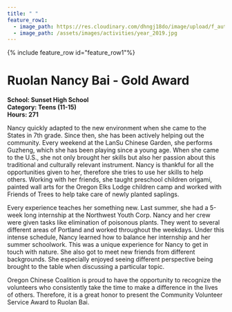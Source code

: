 ```yaml
---
title: " "
feature_row1:
  - image_path: https://res.cloudinary.com/dhngj18do/image/upload/f_auto,q_auto/v1/images/pvsa/2019_roland
  - image_path: /assets/images/activities/year_2019.jpg
---
```


{% include feature_row id="feature_row1"%}

# Ruolan Nancy Bai - Gold Award

**School: Sunset High School**  
**Category: Teens (11-15)**  
**Hours: 271**  

Nancy quickly adapted to the new environment when she came to the States in 7th grade. Since then, she has been actively helping out the community. Every weekend at the LanSu Chinese Garden, she performs Guzheng, which she has been playing since a young age. When she came to the U.S., she not only brought her skills but also her passion about this traditional and culturally relevant instrument. Nancy is thankful for all the opportunities given to her, therefore she tries to use her skills to help others. Working with her friends, she taught preschool children origami, painted wall arts for the Oregon Elks Lodge children camp and worked with Friends of Trees to help take care of newly planted saplings.

Every experience teaches her something new. Last summer, she had a 5-week long internship at the Northwest Youth Corp. Nancy and her crew were given tasks like elimination of poisonous plants. They went to several different areas of Portland and worked throughout the weekdays. Under this intense schedule, Nancy learned how to balance her internship and her summer schoolwork. This was a unique experience for Nancy to get in touch with nature. She also got to meet new friends from different backgrounds. She especially enjoyed seeing different perspective being brought to the table when discussing a particular topic.

Oregon Chinese Coalition is proud to have the opportunity to recognize the volunteers who consistently take the time to make a difference in the lives of others. Therefore, it is a great honor to present the Community Volunteer Service Award to Ruolan Bai.

